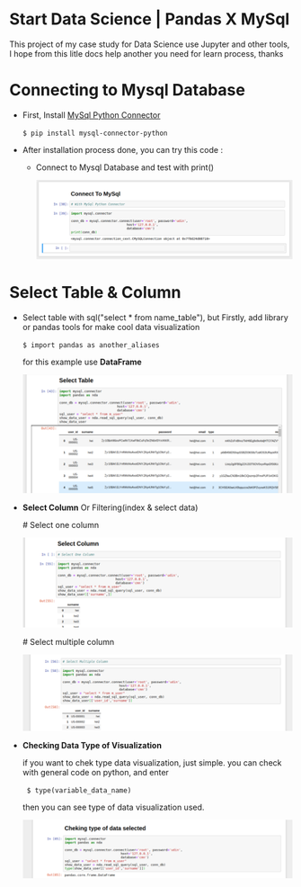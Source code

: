 # Start Data Science | Pandas X MySql
<p> This project of my case study for Data Science use Jupyter and other tools, I hope from this litle docs help another you need for learn process, thanks</p>

# Connecting to Mysql Database

<ul>
    <li>
        <p>First, Install <a href="https://dev.mysql.com/doc/connector-python/en/connector-python-installation.html">MySql Python Connector</a> 
        </p>
        <code>$ pip install mysql-connector-python</code> 
    </li>
    <li>
        <p>After installation process done, you can try this code : </p>
        <ul>
            <li>
                <p>Connect to Mysql Database and test with print()</p>
                <img src="./preview/connect_to_mysql.png">
            </li>
        </ul>
    </li>
</ul>

# Select Table & Column

<ul>
    <li>
        <p>
            Select table with sql("select * from name_table"), but Firstly, add library or pandas tools for make cool data visualization
        </p>
        <code>$ import pandas as another_aliases</code>
        <p>for this example use <b>DataFrame</b></p>
        <img src="./preview/select_table_preview_with_pandas.png">
    </li>
    <li>
        <p><b>Select Column</b> Or Filtering(index & select data)</p>
        <p>
            # Select one column
        </p>
        <img src="./preview/select_column_as_name_column.png">
        <br>
        <p>
            # Select multiple column
        </p>
            <img src="./preview/select_multiple_column.png">
    </li>
    <li>
        <p><b>Checking Data Type of Visualization</b></p>
        <p>
            if you want to chek type data visualization, just simple. you can check with general code on python, 
            and enter
        </p>
        <code> $ type(variable_data_name)</code>
        <p>then you can see type of data visualization used.</p>
        <img src="./preview/check_type_data_visualization.png">
    </li>
</ul>


